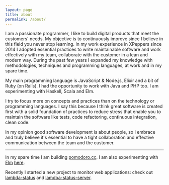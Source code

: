 ```yaml
---
layout: page
title: about
permalink: /about/
---
```


<div class="about-with-background">
I am a passionate programmer, I like to build digital products
that meet the customers' needs.
My objective is to continuously improve since I believe in this field
you never stop learning.
In my work experience in XPeppers since 2014 I adopted essential practices to write
maintainable software and work effectively with my team, collaborate
with the customer in a lean and modern way.
During the past few years I expanded my knowledge with methodologies,
techniques and programming languages, at work and in my spare time.


My main programming language is JavaScript & Node.js, Elixir and a
bit of Ruby (on Rails). I had the opportunity to work with Java and PHP too.
I am experimenting with Haskell, Scala and Elm.


I try to focus more on concepts and practices than on the technology or
programming languages. I say this because I think great software is
created first  with a solid foundation of practices to reduce stress that
enable you to maintain the software like tests, code refactoring,
continuous integration, clean code.


In my opinion good software development is about people, so I embrace and
truly believe it's essential to have a tight collaboration and
effective communication between the team and the customer.

--- 

In my spare time I am building [pomodoro.cc](https://pomodoro.cc)<small><a href="https://github.com/christian-fei/pomodoro.cc/" target="_blank"><i class="icon-link-ext"></i></a></small>.
I am also experimenting with [Elm](http://elm-lang.org) [here](https://github.com/christian-fei/elm-playground).

Recently I started a new project to monitor web applications: check out [lambda-status](https://github.com/christian-fei/lambda-status) and [lamdba-status-server](https://github.com/christian-fei/lambda-status-server).
</div>
